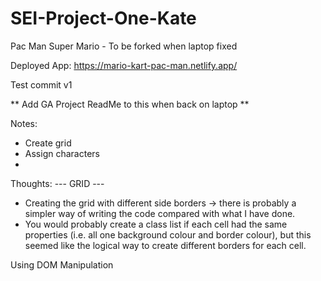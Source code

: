# SEI-Project-One-Kate
Pac Man Super Mario - To be forked when laptop fixed

Deployed App: 
https://mario-kart-pac-man.netlify.app/


Test commit v1


** Add GA Project ReadMe to this when back on laptop **

Notes:
- Create grid
- Assign characters
-


Thoughts:
--- GRID ---
- Creating the grid with different side borders -> there is probably a simpler way of writing the code compared with what I have done.
- You would probably create a class list if each cell had the same properties (i.e. all one background colour and border colour), but this seemed like the logical way to create different borders for each cell.


Using DOM Manipulation
